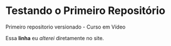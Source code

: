 # Testando o Primeiro Repositório
 Primeiro repositorio versionado - Curso em Vídeo


Essa **linha** eu *alterei* diretamente no site.
